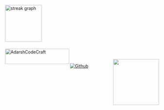 <div align="left">
  
  <img src="https://streak-stats.demolab.com?user=AdarshCodeCraft&locale=en&mode=daily&theme=dracula&hide_border=true&border_radius=5" height="120" alt="streak graph"/>


###
</div>



###


###

###

<p><a href="https://www.buymeacoffee.com/AdarshCodeCraft"> <img align="left" src="https://cdn.buymeacoffee.com/buttons/v2/default-yellow.png" height="50" width="210" alt="AdarshCodeCraft" /></a></p><br><br>
  <img align="right" height="150" src="https://media1.tenor.com/m/gTg8ZSZMR6YAAAAC/scaler-create-impact.gif"


###
[![Github](https://img.shields.io/github/followers/hejazizo?label=Follow&style=social)](https://github.com/AdarshCodeCraft)<br>





###

 




